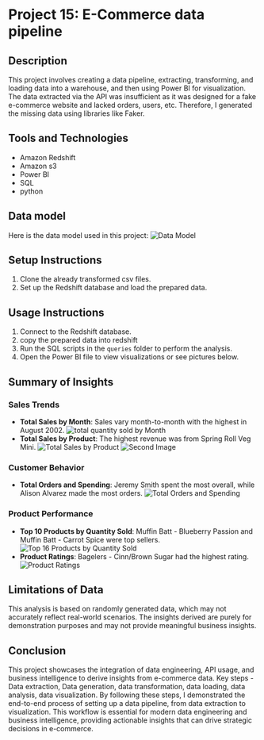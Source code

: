 # Project 15: E-Commerce data pipeline


## Description
This project involves creating a data pipeline, extracting, transforming, and loading data into a warehouse, and then using Power BI for visualization. The data extracted via the API was insufficient as it was designed for a fake e-commerce website and lacked orders, users, etc. Therefore, I generated the missing data using libraries like Faker.


## Tools and Technologies
- Amazon Redshift
- Amazon s3
- Power BI
- SQL
- python

## Data model
Here is the data model used in this project:
![Data Model](screens/capt7.PNG)

## Setup Instructions
1. Clone the already transformed csv files.
2. Set up the Redshift database and load the prepared data.

## Usage Instructions
1. Connect to the Redshift database.
2. copy the prepared data into redshift
3. Run the SQL scripts in the `queries` folder to perform the analysis.
4. Open the Power BI file to view visualizations or see pictures below.

## Summary of Insights

### Sales Trends
- **Total Sales by Month**: Sales vary month-to-month with the highest in August 2002.
  ![total quantity sold by Month](https://github.com/Shagola/p15-/blob/main/p15/screens/Capture.PNG?raw=true)
- **Total Sales by Product**: The highest revenue was from Spring Roll Veg Mini.
  ![Total Sales by Product](screens/2.PNG) ![Second Image](screens/3.PNG)


### Customer Behavior
- **Total Orders and Spending**: Jeremy Smith spent the most overall, while Alison Alvarez made the most orders.
  ![Total Orders and Spending](screens/4.PNG)

### Product Performance
- **Top 10 Products by Quantity Sold**: Muffin Batt - Blueberry Passion and Muffin Batt - Carrot Spice were top sellers.
  ![Top 16 Products by Quantity Sold](screens/5.PNG)
- **Product Ratings**: Bagelers - Cinn/Brown Sugar had the highest rating.
  ![Product Ratings](screens/6.PNG)

## Limitations of Data
This analysis is based on randomly generated data, which may not accurately reflect real-world scenarios. The insights derived are purely for demonstration purposes and may not provide meaningful business insights.

## Conclusion
This project showcases the integration of data engineering, API usage, and business intelligence to derive insights from e-commerce data. Key steps - Data extraction, Data generation,
data transformation, data loading, data analysis, data visualization.
By following these steps, I demonstrated the end-to-end process of setting up a data pipeline, from data extraction to visualization. This workflow is essential for modern data engineering and business intelligence, providing actionable insights that can drive strategic decisions in e-commerce.
